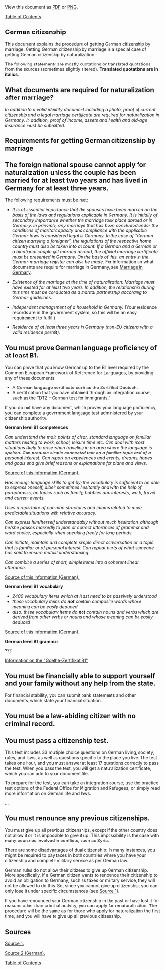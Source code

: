 View this document as [PDF](German-Citizenship.pdf) or [PNG](German-Citizenship.png).

[Table of Contents](Readme.md)

German citizenship
-

This document explains the procedure of getting German citizenship by marriage. Getting German citizenship by marriage is a special case of getting German citizenship by naturalization.

The following statements are mostly quotations or translated quotations from the sources (sometimes slightly altered). **Translated quotations are in italics**.

What documents are required for naturalization after marriage?
-

*In addition to a valid identity document including a photo, proof of current citizenship and a legal marriage certificate are required for naturalization in Germany. In addition, proof of income, assets and health and old-age insurance must be submitted.*

Requirements for getting German citizenship by marriage
-

The foreign national spouse cannot apply for naturalization unless the couple has been married for at least two years and has lived in Germany for at least three years.
-

The following requirements must be met:

* *It is of essential importance that the spouses have been married on the basis of the laws and regulations applicable in Germany. It is initially of secondary importance whether the marriage took place abroad or in Germany. In principle, any marriage that has been concluded under the conditions of marital capacity and compliance with the applicable German laws is considered legal in Germany. In the case of “German citizen marrying a foreigner”, the regulations of the respective home country must also be taken into account. If a German and a German or a binational couple get married abroad, the official marriage certificate must be presented in Germany. On the basis of this, an entry in the German marriage register can also be made.* For information on what documents are require for marriage in Germany, see [Marriage in Germany](Marriage-in-Germany.md).

* *Existence of the marriage at the time of naturalization: Marriage must have existed for at least two years. In addition, the relationship during this time must be conducted as a marital partnership according to German guidelines.*

* *Independent management of a household in Germany.* (Your residence records are in the government system, so this will be an easy requirement to fulfil.)

* *Residence of at least three years in Germany (non-EU citizens with a valid residence permit).*

You must prove German language proficiency of at least B1.
-

You can prove that you know German up to the B1 level required by the Common European Framework of Reference for Languages, by providing any of these documents:

* A German language certificate such as the Zertifikat Deutsch.
* A certification that you have obtained through an integration course, such as the “DTZ – German test for immigrants.”

If you do not have any document, which proves your language proficiency, you can complete a government language test administered by your citizenship authority.

**German level B1 competences**

*Can understand the main points of clear, standard language on familiar matters relating to work, school, leisure time etc. Can deal with most situations likely to arise when traveling in an area where the language is spoken. Can produce simple connected text on a familiar topic and of a personal interest. Can report on experiences and events, dreams, hopes and goals and give brief reasons or explanations for plans and views.*

[Source of this information (German).](https://www.europaeischer-referenzrahmen.de/sprachniveau.php)

*Has enough language skills to get by; the vocabulary is sufficient to be able to express oneself, albeit sometimes hesitantly and with the help of paraphrases, on topics such as family, hobbies and interests, work, travel and current events.*

*Uses a repertoire of common structures and idioms related to more predictable situations with relative accuracy.*

*Can express him/herself understandably without much hesitation, although he/she pauses markedly to plan or correct utterances of grammar and word choice, especially when speaking freely for long periods.*

*Can initiate, maintain and complete simple direct conversation on a topic that is familiar or of personal interest. Can repeat parts of what someone has said to ensure mutual understanding.*

*Can combine a series of short, simple items into a coherent linear utterance.*

[Source of this information (German).](https://www.europaeischer-referenzrahmen.de/sprachkenntnisse.php)

**German level B1 vocabulary**

* *2400 vocabulary items which at least need to be passively understood*
* *these vocabulary items do* ***not*** *contain composite words whose meaning can be easily deduced*
* *also, these vocabulary items do* ***not*** *contain nouns and verbs which are derived from other verbs or nouns and whose meaning can be easily deduced*

[Source of this information (German).](https://www.goethe.de/pro/relaunch/prf/en/Goethe-Zertifikat_B1_Wortliste.pdf)

**German level B1 grammar**

???

[Information on the "Goethe-Zertifikat B1"](https://www.goethe.de/en/spr/kup/prf/prf/gb1.html)

You must be financially able to support yourself and your family without any help from the state.
-

For financial stability, you can submit bank statements and other documents, which state your financial situation.

You must be a law-abiding citizen with no criminal record.
-

You must pass a citizenship test.
-

This test includes 33 multiple choice questions on German living, society, rules, and laws, as well as questions specific to the place you live. The test takes one hour, and you must answer at least 17 questions correctly to pass the test. When you pass the test, you will get a naturalization certificate, which you can add to your document file.

To prepare for the test, you can take an integration course, use the practice test options of the Federal Office for Migration and Refugees, or simply read more information on German life and laws.

...

You must renounce any previous citizenships.
-

You must give up all previous citizenships, except if the other country does not allow it or it is impossible to give it up. This impossibility is the case with many countries involved in conflicts, such as Syria.

There are some disadvantages of dual citizenship: In many instances, you might be required to pay taxes in both countries where you have your citizenship and complete military service as per German law.

German rules do not allow their citizens to give up German citizenship. More specifically, if a German citizen wants to renounce their citizenship to avoid an obligation to Germany, such as taxes or military service, they will not be allowed to do this. So, since you cannot give up citizenship, you can only lose it under specific circumstances (see [Source 1](https://www.germany-visa.org/german-citizenship/)).

If you have renounced your German citizenship in the past or have lost it for reasons other than criminal activity, you can apply for renaturalization. The procedure will be the same as for those who apply for naturalization the first time, and you will have to give up all previous citizenship.


Sources
-

[Source 1.](https://www.germany-visa.org/german-citizenship/)

[Source 2 (German).](https://www.antrag24.de/c/deutsche-staatsbuergerschaft-heiraten/)

[Table of Contents](Readme.md)


